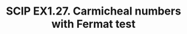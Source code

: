 ---
layout: post
title: SCIP EX1.27.  Carmicheal numbers with Fermat test
description: Carmicheal numbers

---